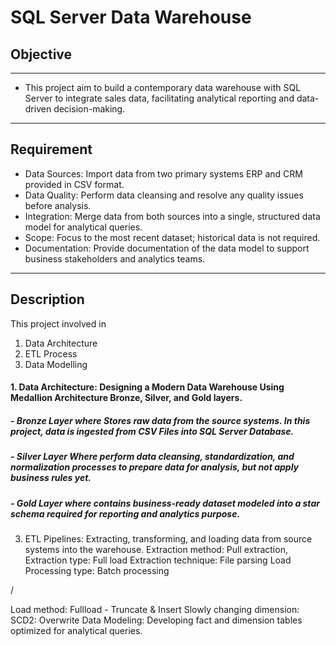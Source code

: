 # SQL Server Data Warehouse
## Objective
---
- This project aim to build a contemporary data warehouse with SQL Server to integrate sales data, facilitating analytical reporting and data-driven decision-making.
---
## Requirement
- Data Sources: Import data from two primary systems ERP and CRM provided in CSV format.
- Data Quality: Perform data cleansing and resolve any quality issues before analysis.
- Integration: Merge data from both sources into a single, structured data model for analytical queries.
- Scope: Focus to the most recent dataset; historical data is not required.
- Documentation: Provide documentation of the data model to support business stakeholders and analytics teams.
---
## Description
This project involved in
1. Data Architecture
2. ETL Process
3. Data Modelling


#### 1. Data Architecture: Designing a Modern Data Warehouse Using Medallion Architecture Bronze, Silver, and Gold layers.
##### - Bronze Layer where Stores raw data from the source systems. In this project, data is ingested from CSV Files into SQL Server Database.
##### - Silver Layer Where perform data cleansing, standardization, and normalization processes to prepare data for analysis, but not apply business rules yet.
##### - Gold Layer where contains business-ready dataset modeled into a star schema required for reporting and analytics purpose.

3. ETL Pipelines: Extracting, transforming, and loading data from source systems into the warehouse.
Extraction method: Pull extraction,
Extraction type: Full load
Extraction technique: File parsing
Load
Processing type: Batch processing

/

Load method: Fullload - Truncate & Insert 
Slowly changing dimension: SCD2: Overwrite
Data Modeling: Developing fact and dimension tables optimized for analytical queries.


